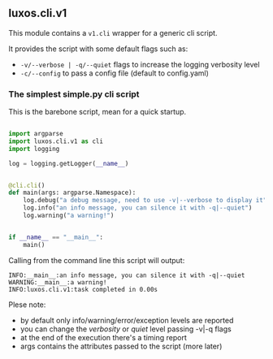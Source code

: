 ## luxos.cli.v1

This module contains a `v1.cli` wrapper for a generic cli script.

It provides the script with some default flags such as:

* `-v/--verbose | -q/--quiet` flags to increase the logging verbosity level
* `-c/--config` to pass a config file (default to config.yaml)


### The simplest simple.py cli script
This is the barebone script, mean for a quick startup.

```python

import argparse
import luxos.cli.v1 as cli
import logging

log = logging.getLogger(__name__)


@cli.cli()
def main(args: argparse.Namespace):
    log.debug("a debug message, need to use -v|--verbose to display it")
    log.info("an info message, you can silence it with -q|--quiet")
    log.warning("a warning!")


if __name__ == "__main__":
    main()
```

Calling from the command line this script will output:
```
INFO:__main__:an info message, you can silence it with -q|--quiet
WARNING:__main__:a warning!
INFO:luxos.cli.v1:task completed in 0.00s
```

Plese note:

- by default only info/warning/error/exception levels are reported
- you can change the *verbosity* or *quiet* level passing -v|-q flags
- at the end of the execution there's a timing report
- args contains the attributes passed to the script (more later)

